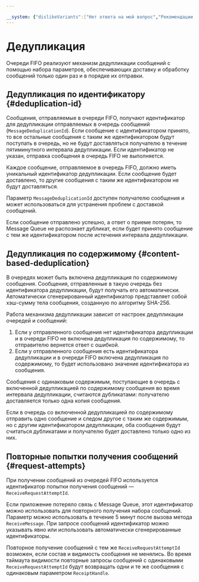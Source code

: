 ```yaml
---

__system: {"dislikeVariants":["Нет ответа на мой вопрос","Рекомендации не помогли","Содержание не соответствует заголовку","Другое"]}
---
```

# Дедупликация

Очереди FIFO реализуют механизм дедупликации сообщений с помощью набора параметров, обеспечивающих доставку и обработку сообщений только один раз и в порядке их отправки.

## Дедупликация по идентификатору {#deduplication-id}

Сообщения, отправляемые в очереди FIFO, получают идентификатор для дедупликации отправляемых в очередь сообщений (`MessageDeduplicationId`). Если сообщение с идентификатором принято, то все остальные сообщения с таким же идентификатором будут поступать в очередь, но не будут доставляться получателю в течение пятиминутного интервала дедупликации. Если идентификатор не указан, отправка сообщения в очередь FIFO не выполняется. 

Каждое сообщение, отправляемое в очередь FIFO, должно иметь уникальный идентификатор дедупликации. Если сообщение будет доставлено, то другие сообщения с таким же идентификатором не будут доставляться. 

Параметр `MessageDeduplicationId` доступен получателю сообщения и может использоваться для устранения проблем с доставкой сообщений. 

Если сообщение отправлено успешно, а ответ о приеме потерян, то Message Queue не распознает дубликат, если будет принято сообщение с тем же идентификатором после истечения интервала дедупликации.

## Дедупликация по содержимому {#content-based-deduplication}

В очередях может быть включена дедупликация по содержимому сообщения. Сообщения, отправленные в такую очередь без идентификатора дедупликации, будут получать его автоматически. Автоматически сгенерированный идентификатор представляет собой хэш-сумму тела сообщения, созданную по алгоритму SHA-256. 

Работа механизма дедупликации зависит от настроек дедупликации очередей и сообщений:

1. Если у отправленного сообщения нет идентификатора дедупликации и в очереди FIFO не включена дедупликация по содержимому, то отправителю вернется ответ с ошибкой. 
1. Если у отправленного сообщения есть идентификатора дедупликации и в очереди FIFO включена дедупликация по содержимому, то будет использовано значение идентификатора из сообщения. 

Сообщения с одинаковым содержимым, поступающие в очередь с включенной дедупликацией по содержимому сообщения во время интервала дедупликации, считаются дубликатами: получателю доставляется только одна копия сообщения.

Если в очередь со включенной дедупликацией по содержимому отправить одно сообщение и следом другое с таким же содержимым, но с другим идентификатором дедупликации, оба сообщения будут считаться дубликатами и получателю будет доставлено только одно из них. 

## Повторные попытки получения сообщений {#request-attempts}

При получении сообщений из очередей FIFO используется идентификатор попытки получения сообщений — `ReceiveRequestAttemptId`. 

Если приложение потеряло связь с Message Queue, этот идентификатор можно использовать для повторного получения набора сообщений. Параметр можно использовать в течение 5 минут после вызова метода `ReceiveMessage`. При запросе сообщений идентификатор можно указывать явно или использовать автоматически сгенерированные идентификаторы.

Повторное получение сообщений с тем же `ReceiveRequestAttemptId` возможен, если состав и видимость сообщения не менялись. Во время таймаута видимости повторные запросы сообщений с одинаковыми `ReceiveRequestAttemptId` будут возвращать одни и те же сообщения с одинаковым параметром `ReceiptHandle`.